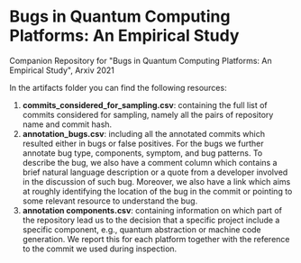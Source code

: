 # Bugs in Quantum Computing Platforms: An Empirical Study
Companion Repository for "Bugs in Quantum Computing Platforms: An Empirical Study", Arxiv 2021

In the artifacts folder you can find the following resources:
1. **commits_considered_for_sampling.csv**: containing the full list of commits considered for sampling, namely all the pairs of repository name and
commit hash.
2. **annotation_bugs.csv**: including all the annotated commits which resulted either in bugs or false positives. For the bugs we further annotate bug type, components, symptom, and bug patterns. To describe the bug, we also have a comment column which contains a brief natural language description or a quote from a developer involved in the discussion of such bug. Moreover, we also have a link which aims at roughly identifying the location of the bug in the commit or pointing to some relevant resource to understand the bug.
3. **annotation components.csv**: containing information on which part of the repository lead us to the decision that a specific project include a specific component, e.g., quantum abstraction or machine code generation. We report this for each platform together with the reference to the commit we used during inspection.
